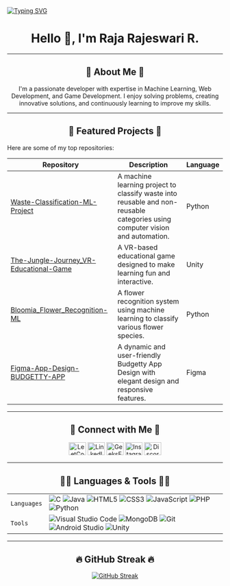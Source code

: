 <a href="https://git.io/typing-svg">
  <img src="https://readme-typing-svg.demolab.com?font=Fira+Code&duration=4000&pause=2500&color=E6A709&center=true&vCenter=true&width=435&lines=Welcome+to+my+GitHub!!" alt="Typing SVG" />
</a>
<h1 align="center">Hello 👋, I'm Raja Rajeswari R.</h1>


---

<h2 align="center">🌟 About Me 🌟</h2>
<p align="center">
I'm a passionate developer with expertise in Machine Learning, Web Development, and Game Development. I enjoy solving problems, creating innovative solutions, and continuously learning to improve my skills.
</p>

---

<h2 align="center">🚀 Featured Projects 🚀</h2>
<p>Here are some of my top repositories:</p>

| Repository                                                                                               | Description                                  | Language    |
|----------------------------------------------------------------------------------------------------------|----------------------------------------------|-------------|
| [Waste-Classification-ML-Project](https://github.com/RAJA-072/Waste-Classification-ML-Project)           | A machine learning project to classify waste into reusable and non-reusable categories using computer vision and automation. | Python      |
| [The-Jungle-Journey_VR-Educational-Game](https://github.com/RAJA-072/The-Jungle-Journey_VR-Educational-Game) | A VR-based educational game designed to make learning fun and interactive. | Unity       |
| [Bloomia_Flower_Recognition-ML](https://github.com/RAJA-072/Bloomia_Flower_Recognition-ML)               | A flower recognition system using machine learning to classify various flower species. | Python      |
| [Figma-App-Design-BUDGETTY-APP](https://github.com/RAJA-072/Figma-App-Design-BUDGETTY-APP)               | A dynamic and user-friendly Budgetty App Design with elegant design and responsive features. | Figma  |

---

<h2 align="center">🔗 Connect with Me 🔗</h2>
<p align="center">
<a href="https://leetcode.com/RAJA_RAJESWARI_2305/" target="blank"><img src="https://raw.githubusercontent.com/rahuldkjain/github-profile-readme-generator/master/src/images/icons/Social/leet-code.svg" alt="LeetCode" height="30" width="40" /></a>
<a href="https://www.linkedin.com/in/raja-rajeswari-r/" target="blank"><img src="https://raw.githubusercontent.com/rahuldkjain/github-profile-readme-generator/master/src/images/icons/Social/linked-in-alt.svg" alt="LinkedIn" height="30" width="40" /></a>
<a href="https://www.geeksforgeeks.org/user/rajeswarird568/" target="blank"><img src="https://raw.githubusercontent.com/rahuldkjain/github-profile-readme-generator/master/src/images/icons/Social/geeks-for-geeks.svg" alt="GeeksForGeeks" height="30" width="40" /></a>
<a href="https://www.instagram.com/raja_raajeswari_r/" target="blank"><img src="https://raw.githubusercontent.com/rahuldkjain/github-profile-readme-generator/master/src/images/icons/Social/instagram.svg" alt="Instagram" height="30" width="40" /></a>
<a href="https://discord.gg/AfmcrkGf" target="blank"><img src="https://raw.githubusercontent.com/rahuldkjain/github-profile-readme-generator/master/src/images/icons/Social/discord.svg" alt="Discord" height="30" width="40" /></a>
</p>

---

<h2 align="center">👩‍💻 Languages & Tools 👩‍💻</h2>

|               |           |
|---------------|-----------|
| `Languages`   | ![C](https://img.shields.io/badge/C-00599C?style=for-the-badge&logo=c&logoColor=white) ![Java](https://img.shields.io/badge/Java-ED8B00?style=for-the-badge&logo=java&logoColor=white) ![HTML5](https://img.shields.io/badge/HTML5-E34F26?style=for-the-badge&logo=html5&logoColor=white) ![CSS3](https://img.shields.io/badge/CSS3-1572B6?style=for-the-badge&logo=css3&logoColor=white) ![JavaScript](https://img.shields.io/badge/JavaScript-F7DF1E?style=for-the-badge&logo=javascript&logoColor=black) ![PHP](https://img.shields.io/badge/PHP-777BB4?style=for-the-badge&logo=php&logoColor=white) ![Python](https://img.shields.io/badge/Python-3776AB?style=for-the-badge&logo=python&logoColor=white) |
| `Tools`       | ![Visual Studio Code](https://img.shields.io/badge/Visual_Studio_Code-007ACC?style=for-the-badge&logo=visual-studio-code&logoColor=white) ![MongoDB](https://img.shields.io/badge/MongoDB-4EA94B?style=for-the-badge&logo=mongodb&logoColor=white) ![Git](https://img.shields.io/badge/Git-F05032?style=for-the-badge&logo=git&logoColor=white) ![Android Studio](https://img.shields.io/badge/Android_Studio-3DDC84?style=for-the-badge&logo=android-studio&logoColor=white) ![Unity](https://img.shields.io/badge/Unity-000000?style=for-the-badge&logo=unity&logoColor=white) |

---

<h2 align="center">🔥 GitHub Streak 🔥</h2>
<p align="center">
  <a href="https://git.io/streak-stats">
    <img src="https://streak-stats.demolab.com?user=RAJA-072" alt="GitHub Streak" />
  </a>
</p>

